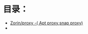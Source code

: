 
# 目录：
  - [Zorin/proxy -( Apt proxy,snap proxy)](https://github.com/AaG7xNnrgbzeyqc5woPS/linux_help/blob/master/Zorin/proxy.md)
  - []()
